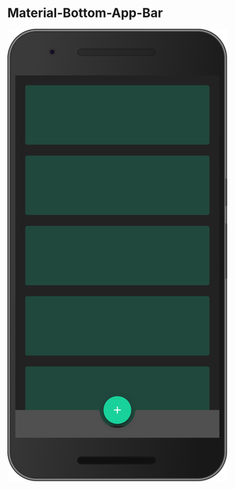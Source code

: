 # Material-Bottom-App-Bar
![Print of Example](https://raw.githubusercontent.com/JaisonPeres/Material-Bottom-App-Bar/master/material_app_bar.png)

